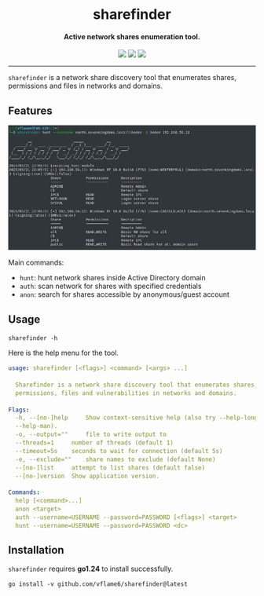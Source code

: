 <h1 align="center">
  sharefinder
</h1>

<h4 align="center">Active network shares enumeration tool.</h4>

<p align="center">
<a href="https://goreportcard.com/report/github.com/vflame6/sharefinder"><img src="https://goreportcard.com/badge/github.com/vflame6/sharefinder"></a>
<a href="https://github.com/vflame6/sharefinder/issues"><img src="https://img.shields.io/badge/contributions-welcome-brightgreen.svg?style=flat"></a>
<a href="https://github.com/vflame6/sharefinder/releases"><img src="https://img.shields.io/github/release/vflame6/sharefinder"></a>
</p>

---

`sharefinder` is a network share discovery tool that enumerates shares, permissions and files in networks and domains.

## Features

![sharefinder](static/sharefinder_demo.jpg)

Main commands:

- `hunt`: hunt network shares inside Active Directory domain
- `auth`: scan network for shares with specified credentials
- `anon`: search for shares accessible by anonymous/guest account

## Usage

```shell
sharefinder -h
```

Here is the help menu for the tool.

```yaml
usage: sharefinder [<flags>] <command> [<args> ...]

  Sharefinder is a network share discovery tool that enumerates shares,
  permissions, files and vulnerabilities in networks and domains.

Flags:
  -h, --[no-]help     Show context-sensitive help (also try --help-long and
  --help-man).
  -o, --output=""     file to write output to
  --threads=1     number of threads (default 1)
  --timeout=5s    seconds to wait for connection (default 5s)
  -e, --exclude=""    share names to exclude (default None)
  --[no-]list     attempt to list shares (default false)
  --[no-]version  Show application version.

Commands:
  help [<command>...]
  anon <target>
  auth --username=USERNAME --password=PASSWORD [<flags>] <target>
  hunt --username=USERNAME --password=PASSWORD <dc>
```

## Installation

`sharefinder` requires **go1.24** to install successfully.

```shell
go install -v github.com/vflame6/sharefinder@latest
```
